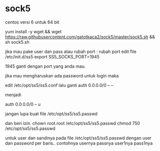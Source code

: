 # sock5
centos versi 6 untuk 64 bit

yum install -y wget && wget https://raw.githubusercontent.com/gatotkaca2/sock5/master/sock5.sh && sh sock5.sh


jika mau pake user dan pass atau rubah port :
rubah port edit file /etc/init.d/ss5
export SS5_SOCKS_PORT=1945

1945 ganti dengan port yang anda mau.

jika mau mengharuskan ada password untuk login maka

edit /etc/opt/ss5/ss5.conf
lalu ganti
auth 0.0.0.0/0 – –

menjadi

auth 0.0.0.0/0 – u

jangan lupa buat file /etc/opt/ss5/ss5.passwd

dan beri izin.
chown root.root /etc/opt/ss5/ss5.passwd
chmod 750 /etc/opt/ss5/ss5.passwd

untuk user dan sandinya pada file /etc/opt/ss5/ss5.passwd
dengan user dan password per baris..
contohnya
usernya passnya
user1nya pass1nya
